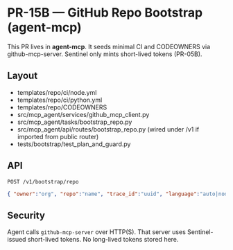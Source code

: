 # PR-15B — GitHub Repo Bootstrap (agent-mcp)

This PR lives in **agent-mcp**. It seeds minimal CI and CODEOWNERS via github-mcp-server.
Sentinel only mints short-lived tokens (PR-05B).

## Layout
- templates/repo/ci/node.yml
- templates/repo/ci/python.yml
- templates/repo/CODEOWNERS
- src/mcp_agent/services/github_mcp_client.py
- src/mcp_agent/tasks/bootstrap_repo.py
- src/mcp_agent/api/routes/bootstrap_repo.py  (wired under /v1 if imported from public router)
- tests/bootstrap/test_plan_and_guard.py

## API
`POST /v1/bootstrap/repo`
```json
{ "owner":"org", "repo":"name", "trace_id":"uuid", "language":"auto|node|python", "dry_run":false }
```

## Security
Agent calls `github-mcp-server` over HTTP(S). That server uses Sentinel-issued short-lived tokens.
No long-lived tokens stored here.

